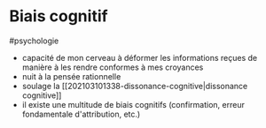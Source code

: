 # Biais cognitif

#psychologie

- capacité de mon cerveau à déformer les informations reçues de manière à les rendre conformes à mes croyances
- nuit à la pensée rationnelle
- soulage la [[202103101338-dissonance-cognitive|dissonance cognitive]]
- il existe une multitude de biais cognitifs (confirmation, erreur fondamentale d'attribution, etc.)
